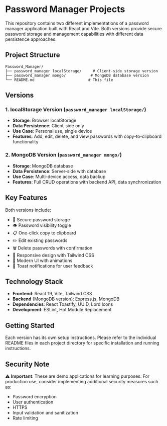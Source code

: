 # Password Manager Projects

This repository contains two different implementations of a password manager application built with React and Vite. Both versions provide secure password storage and management capabilities with different data persistence approaches.

## Project Structure

```
Password_Manager/
├── password_manager localStorage/     # Client-side storage version
├── password_manager mongo/           # MongoDB database version
└── README.md                        # This file
```

## Versions

### 1. localStorage Version (`password_manager localStorage/`)
- **Storage**: Browser localStorage
- **Data Persistence**: Client-side only
- **Use Case**: Personal use, single device
- **Features**: Add, edit, delete, and view passwords with copy-to-clipboard functionality

### 2. MongoDB Version (`password_manager mongo/`)
- **Storage**: MongoDB database
- **Data Persistence**: Server-side with database
- **Use Case**: Multi-device access, data backup
- **Features**: Full CRUD operations with backend API, data synchronization

## Key Features

Both versions include:
- 🔐 Secure password storage
- 👁️ Password visibility toggle
- 📋 One-click copy to clipboard
- ✏️ Edit existing passwords
- 🗑️ Delete passwords with confirmation
- 📱 Responsive design with Tailwind CSS
- 🎨 Modern UI with animations
- 🔔 Toast notifications for user feedback

## Technology Stack

- **Frontend**: React 19, Vite, Tailwind CSS
- **Backend** (MongoDB version): Express.js, MongoDB
- **Dependencies**: React Toastify, UUID, Lord Icons
- **Development**: ESLint, Hot Module Replacement

## Getting Started

Each version has its own setup instructions. Please refer to the individual README files in each project directory for specific installation and running instructions.

## Security Note

⚠️ **Important**: These are demo applications for learning purposes. For production use, consider implementing additional security measures such as:
- Password encryption
- User authentication
- HTTPS
- Input validation and sanitization
- Rate limiting
